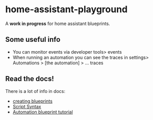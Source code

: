 # home-assistant-playground

A **work in progress** for home assistant blueprints. 

## Some useful info

- You can monitor events via developer tools> events
- When running an automation you can see the traces in settings> Automations > [the automation] > ... traces

## Read the docs!

There is a lot of info in docs:
- [creating blueprints](https://www.home-assistant.io/docs/blueprint/)
- [Script Syntax](https://www.home-assistant.io/docs/scripts/)
- [Automation blueprint tutorial](https://www.home-assistant.io/docs/blueprint/tutorial/)
